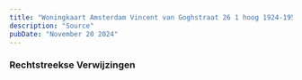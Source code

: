 ```yaml
---
title: "Woningkaart Amsterdam Vincent van Goghstraat 26 1 hoog 1924-1953"
description: "Source"
pubDate: "November 20 2024"
---
```


### Rechtstreekse Verwijzingen